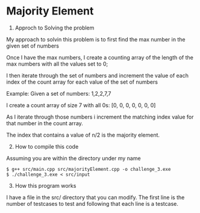 # Majority Element

1. Approch to Solving the problem

My approach to solvin this problem is to first find the max number 
in the given set of numbers

Once I have the max numbers, I create a counting array of the length of the max numbers
with all the values set to 0;

I then iterate through the set of numbers and increment the value of
each index of the count array for each value of the set of numbers

Example:
Given a set of numbers: 1,2,2,7,7

I create a count array of size 7 with all 0s: [0, 0, 0, 0, 0, 0, 0]

As I iterate through those numbers i increment the matching index value
for that number in the count array.

The index that contains a value of n/2 is the majority element.

2. How to compile this code

Assuming you are within the directory under my name

```
$ g++ src/main.cpp src/majorityElement.cpp -o challenge_3.exe
$ ./challenge_3.exe < src/input
```

3. How this program works

I have a file in the src/ directory that you can modify. 
The first line is the number of testcases to test and following
that each line is a testcase.


